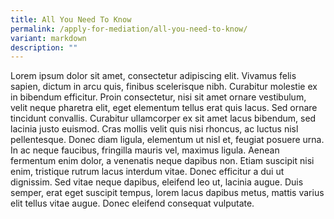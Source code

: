 ```yaml
---
title: All You Need To Know
permalink: /apply-for-mediation/all-you-need-to-know/
variant: markdown
description: ""
---
```

Lorem ipsum dolor sit amet, consectetur adipiscing elit. Vivamus felis sapien, dictum in arcu quis, finibus scelerisque nibh. Curabitur molestie ex in bibendum efficitur. Proin consectetur, nisi sit amet ornare vestibulum, velit neque pharetra elit, eget elementum tellus erat quis lacus. Sed ornare tincidunt convallis. Curabitur ullamcorper ex sit amet lacus bibendum, sed lacinia justo euismod. Cras mollis velit quis nisi rhoncus, ac luctus nisl pellentesque. Donec diam ligula, elementum ut nisl et, feugiat posuere urna. In ac neque faucibus, fringilla mauris vel, maximus ligula. Aenean fermentum enim dolor, a venenatis neque dapibus non. Etiam suscipit nisi enim, tristique rutrum lacus interdum vitae. Donec efficitur a dui ut dignissim. Sed vitae neque dapibus, eleifend leo ut, lacinia augue. Duis semper, erat eget suscipit tempus, lorem lacus dapibus metus, mattis varius elit tellus vitae augue. Donec eleifend consequat vulputate.

